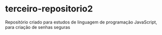 # terceiro-repositorio2
Repositório criado para estudos de linguagem de programação JavaScript, para criação de senhas seguras
